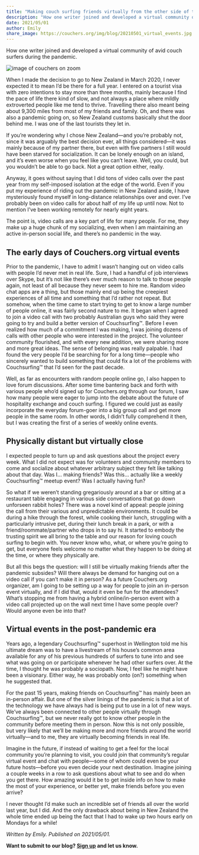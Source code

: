 ```yaml
---
title: "Making couch surfing friends virtually from the other side of the world"
description: "How one writer joined and developed a virtual community of avid couch surfers during the pandemic."
date: 2021/05/01
author: Emily
share_image: https://couchers.org/img/blog/20210501_virtual_events.jpg
---
```


How one writer joined and developed a virtual community of avid couch surfers during the pandemic.

![image of couchers on zoom](/img/blog/20210501_virtual_events.jpg)

When I made the decision to go to New Zealand in March 2020, I never expected it to mean I’d be there for a full year. I entered on a tourist visa with zero intentions to stay more than three months, mainly because I find the pace of life there kind of slow, and not always a place where mildly extroverted people like me tend to thrive. Travelling there also meant being about 9,300 miles from most of my friends and family. Oh, and there was also a pandemic going on, so New Zealand customs basically shut the door behind me. I was one of the last tourists they let in.

If you’re wondering why I chose New Zealand—and you’re probably not, since it was arguably the best decision ever, all things considered—it was mainly because of my partner there, but even with five partners I still would have been starved for socialization. It can be lonely enough on an island, and it’s even worse when you feel like you can’t leave. Well, you could, but you wouldn’t be able to go back. Not a great option either, really.

Anyway, it goes without saying that I did tons of video calls over the past year from my self-imposed isolation at the edge of the world. Even if you put my experience of riding out the pandemic in New Zealand aside, I have mysteriously found myself in long-distance relationships over and over. I’ve probably been on video calls for about half of my life up until now. Not to mention I’ve been working remotely for nearly eight years.

The point is, video calls are a key part of life for many people. For me, they make up a huge chunk of my socializing, even when I am maintaining an active in-person social life, and there’s no pandemic in the way.

## The early days of Couchers.org virtual events

Prior to the pandemic, I have to admit I wasn’t hanging out on video calls with people I’d never met in real life. Sure, I had a handful of job interviews over Skype, but it’s not like there’s ever much reason to talk to those people again, not least of all because they never seem to hire me. Random video chat apps are a thing, but those mainly end up being the creepiest experiences of all time and something that I’d rather not repeat.
But somehow, when the time came to start trying to get to know a large number of people online, it was fairly second nature to me. It began when I agreed to join a video call with two probably Australian guys who said they were going to try and build a better version of Couchsurfing&#8482;. Before I even realized how much of a commitment I was making, I was joining dozens of calls with other people who were interested in the project. The volunteer community flourished, and with every new addition, we were sharing more and more great ideas. The sense of belonging was really palpable. I had found the very people I’d be searching for for a long time—people who sincerely wanted to build something that could fix a lot of the problems with Couchsurfing&#8482; that I’d seen for the past decade.

Well, as far as encounters with random people online go, I also happen to love forum discussions. After some time bantering back and forth with various people who’d signed up for Couchers.org through our forum, I saw how many people were eager to jump into the debate about the future of hospitality exchange and couch surfing. I figured we could just as easily incorporate the everyday forum-goer into a big group call and get more people in the same room. In other words, I didn’t fully comprehend it then, but I was creating the first of a series of weekly online events.

## Physically distant but virtually close

I expected people to turn up and ask questions about the project every week. What I did not expect was for volunteers and community members to come and socialize about whatever arbitrary subject they felt like talking about that day. Was I… making friends? Was this… actually like a weekly Couchsurfing&#8482; meetup event? Was I actually having fun?

So what if we weren’t standing gregariously around at a bar or sitting at a restaurant table engaging in various side conversations that go down unforseen rabbit holes? There was a novel kind of appeal: people joining the call from their various and unpredictable environments. It could be during a hike through the forest, while cooking their lunch, struggling with a particularly intrusive pet, during their lunch break in a park, or with a friend/roommate/partner who drops in to say hi. It started to embody the trusting spirit we all bring to the table and our reason for loving couch surfing to begin with. You never know who, what, or where you’re going to get, but everyone feels welcome no matter what they happen to be doing at the time, or where they physically are.

But all this begs the question: will I still be virtually making friends after the pandemic subsides? Will there always be demand for hanging out on a video call if you can’t make it in person? As a future Couchers.org organizer, am I going to be setting up a way for people to join an in-person event virtually, and if I did that, would it even be fun for the attendees? What’s stopping me from having a hybrid online/in-person event with a video call projected up on the wall next time I have some people over? Would anyone even be into that?

## Virtual events in the post-pandemic era

Years ago, a legendary Couchsurfing&#8482; superhost in Wellington told me his ultimate dream was to have a livestream of his house’s common area available for any of his previous hundreds of surfers to tune into and see what was going on or participate whenever he had other surfers over. At the time, I thought he was probably a sociopath. Now, I feel like he might have been a visionary. Either way, he was probably onto (on?) something when he suggested that.

For the past 15 years, making friends on Couchsurfing&#8482; has mainly been an in-person affair. But one of the silver linings of the pandemic is that a lot of the technology we have always had is being put to use in a lot of new ways. We’ve always been connected to other people virtually through Couchsurfing&#8482;, but we never really got to know other people in the community before meeting them in person. Now this is not only possible, but very likely that we’ll be making more and more friends around the world virtually—and to me, they are virtually becoming friends in real life.

Imagine in the future, if instead of waiting to get a feel for the local community you’re planning to visit, you could join that community’s regular virtual event and chat with people—some of whom could even be your future hosts—before you even decide your next destination. Imagine joining a couple weeks in a row to ask questions about what to see and do when you get there. How amazing would it be to get inside info on how to make the most of your experience, or better yet, make friends before you even arrive?

I never thought I’d make such an incredible set of friends all over the world last year, but I did. And the only drawback about being in New Zealand the whole time ended up being the fact that I had to wake up two hours early on Mondays for a while!



*Written by Emily. Published on 2021/05/01.*

**Want to submit to our blog? [Sign up](/volunteer) and let us know.**
